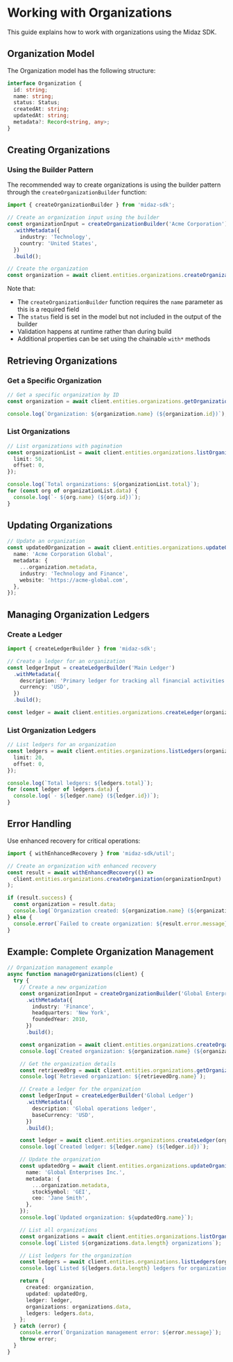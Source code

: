 # Working with Organizations

This guide explains how to work with organizations using the Midaz SDK.

## Organization Model

The Organization model has the following structure:

```typescript
interface Organization {
  id: string;
  name: string;
  status: Status;
  createdAt: string;
  updatedAt: string;
  metadata?: Record<string, any>;
}
```

## Creating Organizations

### Using the Builder Pattern

The recommended way to create organizations is using the builder pattern through the `createOrganizationBuilder` function:

```typescript
import { createOrganizationBuilder } from 'midaz-sdk';

// Create an organization input using the builder
const organizationInput = createOrganizationBuilder('Acme Corporation')
  .withMetadata({
    industry: 'Technology',
    country: 'United States',
  })
  .build();

// Create the organization
const organization = await client.entities.organizations.createOrganization(organizationInput);
```

Note that:

- The `createOrganizationBuilder` function requires the `name` parameter as this is a required field
- The `status` field is set in the model but not included in the output of the builder
- Validation happens at runtime rather than during build
- Additional properties can be set using the chainable `with*` methods

## Retrieving Organizations

### Get a Specific Organization

```typescript
// Get a specific organization by ID
const organization = await client.entities.organizations.getOrganization(organizationId);

console.log(`Organization: ${organization.name} (${organization.id})`);
```

### List Organizations

```typescript
// List organizations with pagination
const organizationList = await client.entities.organizations.listOrganizations({
  limit: 50,
  offset: 0,
});

console.log(`Total organizations: ${organizationList.total}`);
for (const org of organizationList.data) {
  console.log(`- ${org.name} (${org.id})`);
}
```

## Updating Organizations

```typescript
// Update an organization
const updatedOrganization = await client.entities.organizations.updateOrganization(organizationId, {
  name: 'Acme Corporation Global',
  metadata: {
    ...organization.metadata,
    industry: 'Technology and Finance',
    website: 'https://acme-global.com',
  },
});
```

## Managing Organization Ledgers

### Create a Ledger

```typescript
import { createLedgerBuilder } from 'midaz-sdk';

// Create a ledger for an organization
const ledgerInput = createLedgerBuilder('Main Ledger')
  .withMetadata({
    description: 'Primary ledger for tracking all financial activities',
    currency: 'USD',
  })
  .build();

const ledger = await client.entities.organizations.createLedger(organizationId, ledgerInput);
```

### List Organization Ledgers

```typescript
// List ledgers for an organization
const ledgers = await client.entities.organizations.listLedgers(organizationId, {
  limit: 20,
  offset: 0,
});

console.log(`Total ledgers: ${ledgers.total}`);
for (const ledger of ledgers.data) {
  console.log(`- ${ledger.name} (${ledger.id})`);
}
```

## Error Handling

Use enhanced recovery for critical operations:

```typescript
import { withEnhancedRecovery } from 'midaz-sdk/util';

// Create an organization with enhanced recovery
const result = await withEnhancedRecovery(() =>
  client.entities.organizations.createOrganization(organizationInput)
);

if (result.success) {
  const organization = result.data;
  console.log(`Organization created: ${organization.name} (${organization.id})`);
} else {
  console.error(`Failed to create organization: ${result.error.message}`);
}
```

## Example: Complete Organization Management

```typescript
// Organization management example
async function manageOrganizations(client) {
  try {
    // Create a new organization
    const organizationInput = createOrganizationBuilder('Global Enterprises')
      .withMetadata({
        industry: 'Finance',
        headquarters: 'New York',
        foundedYear: 2010,
      })
      .build();

    const organization = await client.entities.organizations.createOrganization(organizationInput);
    console.log(`Created organization: ${organization.name} (${organization.id})`);

    // Get the organization details
    const retrievedOrg = await client.entities.organizations.getOrganization(organization.id);
    console.log(`Retrieved organization: ${retrievedOrg.name}`);

    // Create a ledger for the organization
    const ledgerInput = createLedgerBuilder('Global Ledger')
      .withMetadata({
        description: 'Global operations ledger',
        baseCurrency: 'USD',
      })
      .build();

    const ledger = await client.entities.organizations.createLedger(organization.id, ledgerInput);
    console.log(`Created ledger: ${ledger.name} (${ledger.id})`);

    // Update the organization
    const updatedOrg = await client.entities.organizations.updateOrganization(organization.id, {
      name: 'Global Enterprises Inc.',
      metadata: {
        ...organization.metadata,
        stockSymbol: 'GEI',
        ceo: 'Jane Smith',
      },
    });
    console.log(`Updated organization: ${updatedOrg.name}`);

    // List all organizations
    const organizations = await client.entities.organizations.listOrganizations({ limit: 10 });
    console.log(`Listed ${organizations.data.length} organizations`);

    // List ledgers for the organization
    const ledgers = await client.entities.organizations.listLedgers(organization.id, { limit: 10 });
    console.log(`Listed ${ledgers.data.length} ledgers for organization ${organization.id}`);

    return {
      created: organization,
      updated: updatedOrg,
      ledger: ledger,
      organizations: organizations.data,
      ledgers: ledgers.data,
    };
  } catch (error) {
    console.error(`Organization management error: ${error.message}`);
    throw error;
  }
}
```
